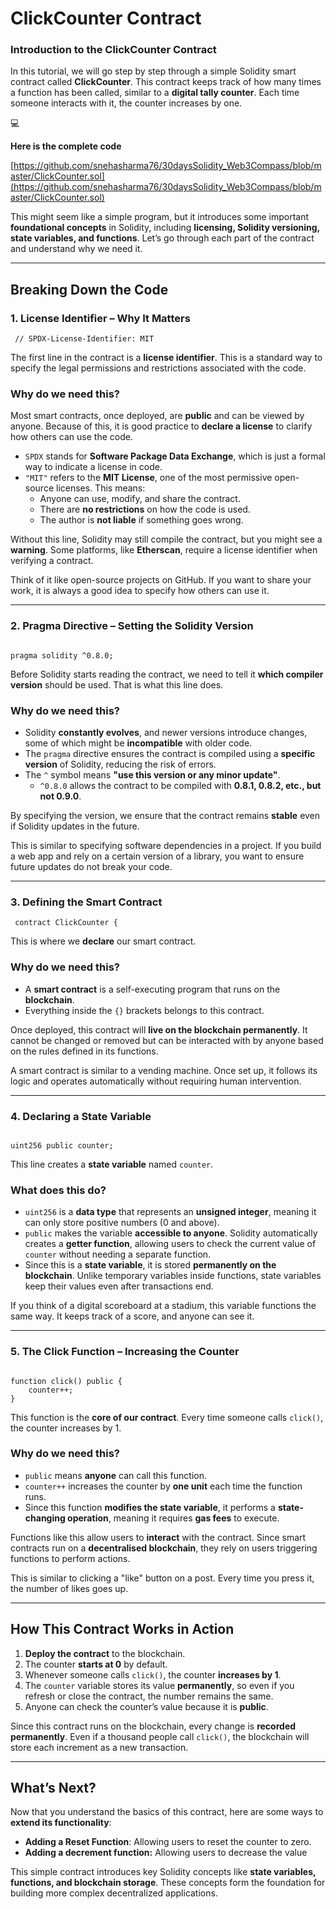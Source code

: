 # ClickCounter Contract

### **Introduction to the ClickCounter Contract**

In this tutorial, we will go step by step through a simple Solidity smart contract called **ClickCounter**. This contract keeps track of how many times a function has been called, similar to a **digital tally counter**. Each time someone interacts with it, the counter increases by one.

<aside>
💻

**Here is the complete code**

[https://github.com/snehasharma76/30daysSolidity_Web3Compass/blob/master/ClickCounter.sol](https://github.com/snehasharma76/30daysSolidity_Web3Compass/blob/master/ClickCounter.sol)

</aside>

This might seem like a simple program, but it introduces some important **foundational concepts** in Solidity, including **licensing, Solidity versioning, state variables, and functions**. Let’s go through each part of the contract and understand why we need it.

---

## **Breaking Down the Code**

### **1. License Identifier – Why It Matters**

```solidity
 // SPDX-License-Identifier: MIT
```

The first line in the contract is a **license identifier**. This is a standard way to specify the legal permissions and restrictions associated with the code.

### **Why do we need this?**

Most smart contracts, once deployed, are **public** and can be viewed by anyone. Because of this, it is good practice to **declare a license** to clarify how others can use the code.

- `SPDX` stands for **Software Package Data Exchange**, which is just a formal way to indicate a license in code.
- `"MIT"` refers to the **MIT License**, one of the most permissive open-source licenses. This means:
    - Anyone can use, modify, and share the contract.
    - There are **no restrictions** on how the code is used.
    - The author is **not liable** if something goes wrong.

Without this line, Solidity may still compile the contract, but you might see a **warning**. Some platforms, like **Etherscan**, require a license identifier when verifying a contract.

Think of it like open-source projects on GitHub. If you want to share your work, it is always a good idea to specify how others can use it.

---

### **2. Pragma Directive – Setting the Solidity Version**

```solidity
 
pragma solidity ^0.8.0;
```

Before Solidity starts reading the contract, we need to tell it **which compiler version** should be used. That is what this line does.

### **Why do we need this?**

- Solidity **constantly evolves**, and newer versions introduce changes, some of which might be **incompatible** with older code.
- The `pragma` directive ensures the contract is compiled using a **specific version** of Solidity, reducing the risk of errors.
- The `^` symbol means **"use this version or any minor update"**.
    - `^0.8.0` allows the contract to be compiled with **0.8.1, 0.8.2, etc., but not 0.9.0**.

By specifying the version, we ensure that the contract remains **stable** even if Solidity updates in the future.

This is similar to specifying software dependencies in a project. If you build a web app and rely on a certain version of a library, you want to ensure future updates do not break your code.

---

### **3. Defining the Smart Contract**

```solidity
 contract ClickCounter {
```

This is where we **declare** our smart contract.

### **Why do we need this?**

- A **smart contract** is a self-executing program that runs on the **blockchain**.
- Everything inside the `{}` brackets belongs to this contract.

Once deployed, this contract will **live on the blockchain permanently**. It cannot be changed or removed but can be interacted with by anyone based on the rules defined in its functions.

A smart contract is similar to a vending machine. Once set up, it follows its logic and operates automatically without requiring human intervention.

---

### **4. Declaring a State Variable**

```solidity

uint256 public counter;
```

This line creates a **state variable** named `counter`.

### **What does this do?**

- `uint256` is a **data type** that represents an **unsigned integer**, meaning it can only store positive numbers (0 and above).
- `public` makes the variable **accessible to anyone**. Solidity automatically creates a **getter function**, allowing users to check the current value of `counter` without needing a separate function.
- Since this is a **state variable**, it is stored **permanently on the blockchain**. Unlike temporary variables inside functions, state variables keep their values even after transactions end.

If you think of a digital scoreboard at a stadium, this variable functions the same way. It keeps track of a score, and anyone can see it.

---

### **5. The Click Function – Increasing the Counter**

```solidity
 
function click() public {
    counter++;
}
```

This function is the **core of our contract**. Every time someone calls `click()`, the counter increases by 1.

### **Why do we need this?**

- `public` means **anyone** can call this function.
- `counter++` increases the counter by **one unit** each time the function runs.
- Since this function **modifies the state variable**, it performs a **state-changing operation**, meaning it requires **gas fees** to execute.

Functions like this allow users to **interact** with the contract. Since smart contracts run on a **decentralised blockchain**, they rely on users triggering functions to perform actions.

This is similar to clicking a "like" button on a post. Every time you press it, the number of likes goes up.

---

## **How This Contract Works in Action**

1. **Deploy the contract** to the blockchain.
2. The counter **starts at 0** by default.
3. Whenever someone calls `click()`, the counter **increases by 1**.
4. The `counter` variable stores its value **permanently**, so even if you refresh or close the contract, the number remains the same.
5. Anyone can check the counter’s value because it is **public**.

Since this contract runs on the blockchain, every change is **recorded permanently**. Even if a thousand people call `click()`, the blockchain will store each increment as a new transaction.

---

## **What’s Next?**

Now that you understand the basics of this contract, here are some ways to **extend its functionality**:

- **Adding a Reset Function**: Allowing users to reset the counter to zero.
- **Adding a decrement function:** Allowing users to decrease the value

This simple contract introduces key Solidity concepts like **state variables, functions, and blockchain storage**. These concepts form the foundation for building more complex decentralized applications.